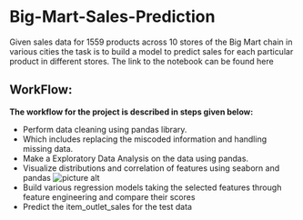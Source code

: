 # Big-Mart-Sales-Prediction

Given sales data for 1559 products across 10 stores of the Big Mart chain in various cities the task is to build a model to predict sales for each particular product in different stores. The link to the notebook can be found here

## WorkFlow:

**The workflow for the project is described in steps given below:**
- Perform data cleaning using pandas library. 
- Which includes replacing the miscoded information and handling missing data.
- Make a Exploratory Data Analysis on the data using pandas.
- Visualize distributions and correlation of features using seaborn and pandas
![picture alt](https://drive.google.com/file/d/1GwHjj-ddstSkadKMit2pRjdakhLtGc1I/view?usp=sharing 'Correlation Heat Map')
- Build various regression models taking the selected features through feature engineering and compare their scores
- Predict the item_outlet_sales for the test data
